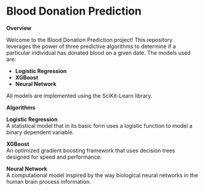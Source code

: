 <!DOCTYPE html>
<html>
<head>
   
</head>
<body>

<h1>Blood Donation Prediction</h1>

<p><strong>Overview</strong></p>

<p>Welcome to the Blood Donation Prediction project! This repository leverages the power of three predictive algorithms to determine if a particular individual has donated blood on a given date. The models used are:</p>

<ul>
    <li><strong>Logistic Regression</strong></li>
    <li><strong>XGBoost</strong></li>
    <li><strong>Neural Network</strong></li>
</ul>

<p>All models are implemented using the SciKit-Learn library.</p>

<p><strong>Algorithms</strong></p>

<p><strong>Logistic Regression</strong><br>
A statistical model that in its basic form uses a logistic function to model a binary dependent variable.</p>

<p><strong>XGBoost</strong><br>
An optimized gradient boosting framework that uses decision trees designed for speed and performance.</p>

<p><strong>Neural Network</strong><br>
A computational model inspired by the way biological neural networks in the human brain process information.</p>


</body>
</html>
